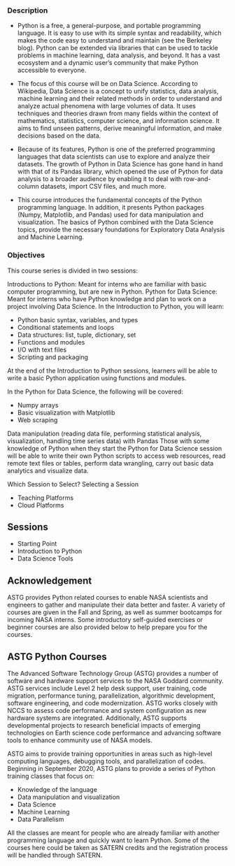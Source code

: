 ### Description
- Python is a free, a general-purpose, and portable programming language. It is easy to use with its simple syntax and readability, which makes the code easy to understand and maintain (see the Berkeley blog). Python can be extended via libraries that can be used to tackle problems in machine learning, data analysis, and beyond. It has a vast ecosystem and a dynamic user’s community that make Python accessible to everyone.

- The focus of this course will be on Data Science. According to Wikipedia, Data Science is a concept to unify statistics, data analysis, machine learning and their related methods in order to understand and analyze actual phenomena with large volumes of data. It uses techniques and theories drawn from many fields within the context of mathematics, statistics, computer science, and information science. It aims to find unseen patterns, derive meaningful information, and make decisions based on the data.

- Because of its features, Python is one of the preferred programming languages that data scientists can use to explore and analyze their datasets. The growth of Python in Data Science has gone hand in hand with that of its Pandas library, which opened the use of Python for data analysis to a broader audience by enabling it to deal with row-and-column datasets, import CSV files, and much more.

- This course introduces the fundamental concepts of the Python programming language. In addition, it presents Python packages (Numpy, Matplotlib, and Pandas) used for data manipulation and visualization. The basics of Python combined with the Data Science topics, provide the necessary foundations for Exploratory Data Analysis and Machine Learning.

### Objectives
This course series is divided in two sessions:

Introductions to Python: Meant for interns who are familiar with basic computer programming, but are new in Python.
Python for Data Science: Meant for interns who have Python knowledge and plan to work on a project involving Data Science.
In the Introduction to Python, you will learn:
- Python basic syntax, variables, and types
- Conditional statements and loops
- Data structures: list, tuple, dictionary, set
- Functions and modules
- I/O with text files
- Scripting and packaging

At the end of the Introduction to Python sessions, learners will be able to write a basic Python application using functions and modules.

In the Python for Data Science, the following will be covered:
- Numpy arrays
- Basic visualization with Matplotlib
- Web scraping

Data manipulation (reading data file, performing statistical analysis, visualization, handling time series data) with Pandas
Those with some knowledge of Python when they start the Python for Data Science session will be able to write their own Python scripts to access web resources, read remote text files or tables, perform data wrangling, carry out basic data analytics and visualize data.

Which Session to Select?
Selecting a Session
- Teaching Platforms
- Cloud Platforms

## Sessions
- Starting Point
- Introduction to Python
- Data Science Tools

## Acknowledgement
ASTG provides Python related courses to enable NASA scientists and engineers to gather and manipulate their data better and faster. A variety of courses are given in the Fall and Spring, as well as summer bootcamps for incoming NASA interns. Some introductory self-guided exercises or beginner courses are also provided below to help prepare you for the courses.

## ASTG Python Courses
The Advanced Software Technology Group (ASTG) provides a number of software and hardware support services to the NASA Goddard community. ASTG services include Level 2 help desk support, user training, code migration, performance tuning, parallelization, algorithmic development, software engineering, and code modernization. ASTG works closely with NCCS to assess code performance and system configuration as new hardware systems are integrated. Additionally, ASTG supports developmental projects to research beneficial impacts of emerging technologies on Earth science code performance and advancing software tools to enhance community use of NASA models.

ASTG aims to provide training opportunities in areas such as high-level computing languages, debugging tools, and parallelization of codes. Beginning in September 2020, ASTG plans to provide a series of Python training classes that focus on:
- Knowledge of the language
- Data manipulation and visualization
- Data Science
- Machine Learning
- Data Parallelism

All the classes are meant for people who are already familiar with another programming language and quickly want to learn Python. Some of the courses here could be taken as SATERN credits and the registration process will be handled through SATERN.
